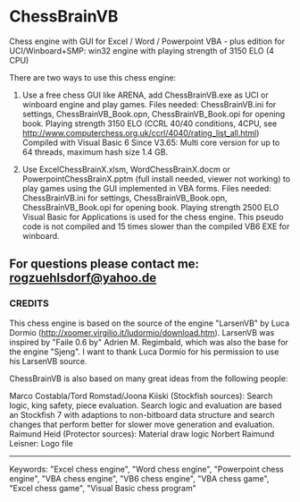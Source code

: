 # ChessBrainVB
Chess engine with GUI for Excel / Word / Powerpoint VBA - plus edition for UCI/Winboard+SMP: win32 engine with playing strength of 3150 ELO (4 CPU)

There are two ways to use this chess engine:

1. Use a free chess GUI like ARENA, add ChessBrainVB.exe as UCI or winboard engine  and play games.
   Files needed: ChessBrainVB.ini  for settings, ChessBrainVB_Book.opn, ChessBrainVB_Book.opi for opening book.
  Playing strength 3150 ELO (CCRL 40/40 conditions, 4CPU, see http://www.computerchess.org.uk/ccrl/4040/rating_list_all.html)
  Compiled with Visual Basic 6
  Since V3.65: Multi core version for up to 64 threads, maximum hash size 1.4 GB.
 
2. Use ExcelChessBrainX.xlsm, WordChessBrainX.docm or PowerpointChessBrainX.pptm (full install needed, viewer not working)
   to play games using the GUI implemented in VBA forms.
  Files needed: ChessBrainVB.ini  for settings, ChessBrainVB_Book.opn, ChessBrainVB_Book.opi for opening book.
  Playing strength 2500 ELO
  Visual Basic for Applications is used for the chess engine.
  This pseudo code is not compiled and 15 times slower than the compiled VB6 EXE for winboard.

For questions please contact me:
rogzuehlsdorf@yahoo.de
----------------------------------------------------------------------
### CREDITS
This chess engine is based on the source of the engine "LarsenVB" by Luca Dormio (http://xoomer.virgilio.it/ludormio/download.htm).
LarsenVB was inspired by "Faile 0.6 by" Adrien M. Regimbald, which was also the base for the engine "Sjeng".
I want to thank Luca Dormio for his permission to use his LarsenVB source. 

ChessBrainVB is also based on many great ideas from the following people: 

Marco Costabla/Tord Romstad/Joona Kiiski (Stockfish sources): Search logic, king safety, piece evaluation.
Search logic and evaluation are based an Stockfish 7 with adaptions to non-bitboard data structure and search changes that perform better for slower move generation and evaluation.
Raimund Heid (Protector sources):  Material draw logic
Norbert Raimund Leisner: Logo file

----------------------------------------------------------------------
Keywords: "Excel chess engine", "Word chess engine", "Powerpoint chess engine", "VBA chess engine", "VB6 chess engine", "VBA chess game", "Excel chess game", "Visual Basic chess program"
